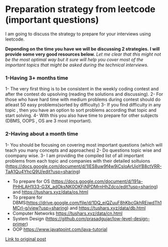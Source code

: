 # Preparation strategy from leetcode (important questions)
I am going to discuss the strategy to prepare for your interviews using leetcode.

**Depending on the time you have we will be discussing 2 strategies.**
**I will provide some very good resources below.**
*Let me clear that this might not be the most optimal way but it sure will help you cover most of the important topics that might be asked during the technical interviews.*

### 1-Having 3+ months time
1- The very first thing is to be consistent in the weekly coding contest and after the contest do upsolving (reading the solutions and discussing).
2- For those who have hard time with medium problems during contest should do atleast 50 easy problems(sorted by difficulty)
3- If you find difficulty in any topic , then you have an option to sort problems according that topic and start solving.
4- With this you also have time to prepare for other subjects (DBMS, OOPS , OS are 3 most important).

### 2-Having about a month time
1- You should be focusing on covering most important questions (which will teach you many concepts and approaches)
2- Do questions topic wise and coompany wise.
3- I am providing the compiled list of all important problems from each topic and companies with their detailed soltuions (https://docs.google.com/document/d/1IES8uw9f4w9iCsIoArUioYB8ctVRR-TaA1Qu4YhcQ9U/edit?usp=sharing)

* To prepare for OS (https://docs.google.com/document/d/191a-PHHLAH1I33-G3X_adOksNK0OKFiNPDMrnHhZdco/edit?usp=sharing) and https://tushars.xyz/data/os.html
* To prepare for DBMS(https://drive.google.com/file/d/1DQ_eiQZuuF8hKbcGkhREjwdTh1MCrl-g/view?usp=sharing) and https://tushars.xyz/data/db.html
* Computer Networks https://tushars.xyz/data/cn.html
* System Design (https://github.com/prasadgujar/low-level-design-primer)
* OOP https://www.javatpoint.com/java-tutorial

[Link to original post](https://leetcode.com/discuss/general-discussion/844616/preparation-strategy-from-leetcode-important-questions)

